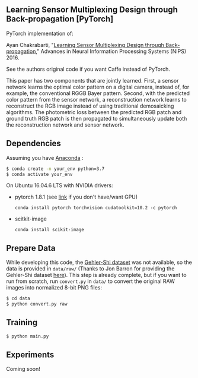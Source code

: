## Learning Sensor Multiplexing Design through Back-propagation [PyTorch]

PyTorch implementation of:

Ayan Chakrabarti, "[Learning Sensor Multiplexing Design through Back-propagation](https://github.com/ayanc/learncfa)," Advances in Neural Information Processing Systems (NIPS) 2016. 

See the authors original code if you want Caffe instead of PyTorch.

This paper has two components that are jointly learned. First, a sensor network learns the optimal color pattern on a digital camera, instead of, for example, the conventional RGGB Bayer pattern. Second, with the predicted color pattern from the sensor network, a reconstruction network learns to reconstruct the RGB image instead of using traditional demosaicking algorithms. The photometric loss between the predicted RGB patch and ground truth RGB patch is then propagated to simultaneously update both the reconstruction network and sensor network.

## Dependencies

Assuming you have [Anaconda](https://www.anaconda.com/) :

```bash
$ conda create -n your_env python=3.7
$ conda activate your_env
```

On Ubuntu 16.04.6 LTS with NVIDIA drivers:
  - pytorch 1.8.1 (see [link](https://pytorch.org/) if you don't have/want GPU)
  
      `conda install pytorch torchvision cudatoolkit=10.2 -c pytorch`
      
  - scitkit-image
  
      `conda install scikit-image`


## Prepare Data

While developing this code, the [Gehler-Shi dataset](https://www2.cs.sfu.ca/~colour/data/shi_gehler/) was not available, so the data is provided in `data/raw/` (Thanks to Jon Barron for providing the Gehler-Shi dataset [here](https://github.com/google/ffcc)). This step is already complete, but if you want to run from scratch, run `convert.py` in `data/` to convert the original RAW images into normalized 8-bit PNG files:

```bash
$ cd data
$ python convert.py raw
```

## Training
```bash
$ python main.py
```

## Experiments

Coming soon!










